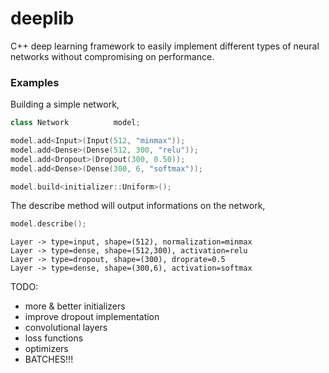 # deeplib
C++ deep learning framework to easily implement different types of neural networks without compromising on performance.

### Examples
Building a simple network,
```cpp
class Network          model;

model.add<Input>(Input(512, "minmax"));
model.add<Dense>(Dense(512, 300, "relu"));
model.add<Dropout>(Dropout(300, 0.50));
model.add<Dense>(Dense(300, 6, "softmax"));

model.build<initializer::Uniform>();
```
The describe method will output informations on the network,
```cpp
model.describe();
```
```
Layer -> type=input, shape=(512), normalization=minmax
Layer -> type=dense, shape=(512,300), activation=relu
Layer -> type=dropout, shape=(300), droprate=0.5
Layer -> type=dense, shape=(300,6), activation=softmax
```

TODO:
 - more & better initializers
 - improve dropout implementation
 - convolutional layers
 - loss functions
 - optimizers
 - BATCHES!!!
